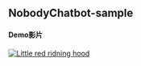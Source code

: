 ## NobodyChatbot-sample
#### Demo影片
[![Little red ridning hood](http://i.imgur.com/7YTMFQp.png)](https://www.youtube.com/embed/13fP55S7eD4 "Little red riding hood - Click to Watch!")
